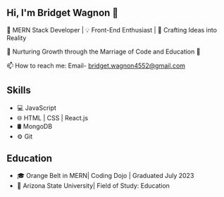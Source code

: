 ## Hi, I'm Bridget Wagnon 👋

🚀 MERN Stack Developer | 💡 Front-End Enthusiast | 🔮 Crafting Ideas into Reality 

🌿 Nurturing Growth through the Marriage of Code and Education 🌱

📫 How to reach me: Email- bridget.wagnon4552@gmail.com

## Skills

- 💻 JavaScript 
- 🌐 HTML | CSS | React.js
- 🛢️ MongoDB
- ⚙️ Git 

## Education

- 🎓 Orange Belt in MERN| Coding Dojo | Graduated July 2023
- 📝 Arizona State University| Field of Study: Education

<!--
**BCWagnon/BCWagnon** is a ✨ _special_ ✨ repository because its `README.md` (this file) appears on your GitHub profile.

Here are some ideas to get you started:

- 🔭 I’m currently working on ...
- 🌱 I’m currently learning ...
- 👯 I’m looking to collaborate on ...
- 🤔 I’m looking for help with ...
- 💬 Ask me about ...
- 📫 How to reach me: ...
- 😄 Pronouns: ...
- ⚡ Fun fact: ...
-->
